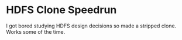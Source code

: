 # HDFS Clone Speedrun

I got bored studying HDFS design decisions so made a stripped clone. Works
some of the time.
